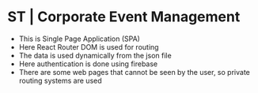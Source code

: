 <h1>ST | Corporate Event Management</h1>
<ul>
    <li>This is Single Page Application (SPA)</li>
    <li>Here React Router DOM is used for routing</li>
    <li>The data is used dynamically from the json file</li>
    <li>Here authentication is done using firebase</li>
    <li>There are some web pages that cannot be seen by the user, so private routing systems are used</li>
</ul>
